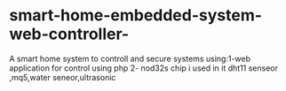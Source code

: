 # smart-home-embedded-system-web-controller-
A smart home system to controll and secure systems using:1-web application for control using php 2- nod32s chip
i used in it dht11 senseor ,mq5,water seneor,ultrasonic
